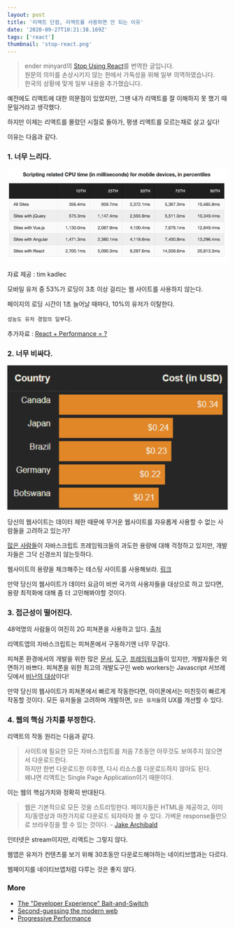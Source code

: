```yaml
---
layout: post
title: '리액트 단점, 리액트를 사용하면 안 되는 이유'
date: '2020-09-27T10:21:38.169Z'
tags: ['react']
thumbnail: 'stop-react.png'
---
```


> ender minyard의 [Stop Using React](https://dev.to/ender_minyard/why-you-should-stop-using-react-g7c)를 번역한 글입니다.<br>원문의 의미를 손상시키지 않는 한에서 가독성을 위해 일부 의역하였습니다.<br>
> 한국의 상황에 맞게 일부 내용을 추가했습니다.

예전에도 리액트에 대한 의문점이 있었지만, 그땐 내가 리액트를 잘 이해하지 못 했기 때문일거라고 생각했다.

하지만 이제는 리액트를 몰랐던 시절로 돌아가, 평생 리액트를 모르는채로 살고 싶다!

이유는 다음과 같다.

### 1. 너무 느리다.

![React Slow](./react-slow.png)

자료 제공 : tim kadlec

모바일 유저 중 53%가 로딩이 3초 이상 걸리는 웹 사이트를 사용하지 않는다.

페이지의 로딩 시간이 1초 늘어날 때마다, 10%의 유저가 이탈한다.

`성능도 유저 경험의 일부`다.

추가자료 : [React + Performance = ?](https://aerotwist.com/blog/react-plus-performance-equals-what/)

### 2. 너무 비싸다.

![Data cost](./data-cost.png)

당신의 웹사이트는 데이터 제한 때문에 무거운 웹사이트를 자유롭게 사용할 수 없는 사람들을 고려하고 있는가?

[많은 사람들](https://macwright.com/2020/05/10/spa-fatigue.html)이 자바스크립트 프레임워크들의 과도한 용량에 대해 걱정하고 있지만, 개발자들은 그닥 신경쓰지 않는듯하다.

웹사이트의 용량을 체크해주는 테스팅 사이트를 사용해보라. [링크](https://whatdoesmysitecost.com/test/200927_AH_c905512b46e8c471bb31434d292cea52)

만약 당신의 웹사이트가 데이터 요금이 비싼 국가의 사용자들을 대상으로 하고 있다면, 용량 최적화에 대해 좀 더 고민해봐야할 것이다.

### 3. 접근성이 떨어진다.

48억명의 사람들이 여진히 2G 피쳐폰을 사용하고 있다. [출처](https://www.bankmycell.com/blog/how-many-phones-are-in-the-world)

리액트앱의 자바스크립트는 피쳐폰에서 구동하기엔 너무 무겁다.

피쳐폰 환경에서의 개발을 위한 많은 [문서](https://dev.to/addyosmani/loading-web-pages-fast-on-a-20-feature-phone-8h6), [도구](https://developer.mozilla.org/en-US/docs/Web/API/Web_Workers_API/Using_web_workers), [프레임워크](https://preactjs.com/)들이 있지만, 개발자들은 외면하기 바쁘다. 피쳐폰을 위한 최고의 개발도구인 web workers는 Javascript 서브레딧에서 [비난의 대상](https://www.reddit.com/r/javascript/comments/cv56c9/should_you_should_be_using_web_workers_hint/)이다!

만약 당신의 웹사이트가 피쳐폰에서 빠르게 작동한다면, 아이폰에서는 미친듯이 빠르게 작동할 것이다. 모든 유저들을 고려하며 개발하면, `모든 유저들`의 UX를 개선할 수 있다.

### 4. 웹의 핵심 가치를 부정한다.

리액트의 작동 원리는 다음과 같다.

> 사이트에 필요한 모든 자바스크립트를 처음 7초동안 아무것도 보여주지 않으면서 다운로드한다.<br>
> 하지만 한번 다운로드한 이후엔, 다시 리소스를 다운로드하지 않아도 된다.<br>왜냐면 리액트는 Single Page Application이기 때문이다.

이는 웹의 핵심가치와 정확히 반대된다.

> 웹은 기본적으로 모든 것을 스트리밍한다.
> 페이지들은 HTML을 제공하고, 이미지/동영상과 마찬가지로 다운로드 되자마자 볼 수 있다. 가벼운 response들만으로 브라우징을 할 수 있는 것이다.
> \- [Jake Archibald](https://invidious.snopyta.org/watch?v=G9PpImUEeUA)

인터넷은 stream이지만, 리액트는 그렇지 않다.

웹앱은 유저가 컨텐츠를 보기 위해 30초동안 다운로드해야하는 네이티브앱과는 다르다.

웹페이지를 네이티브앱처럼 다루는 것은 좋지 않다.

### More

- [The "Developer Experience" Bait-and-Switch](https://infrequently.org/2018/09/the-developer-experience-bait-and-switch/)
- [Second-guessing the modern web](https://macwright.com/2020/05/10/spa-fatigue.html)
- [Progressive Performance](https://invidious.snopyta.org/watch?v=4bZvq3nodf4)
